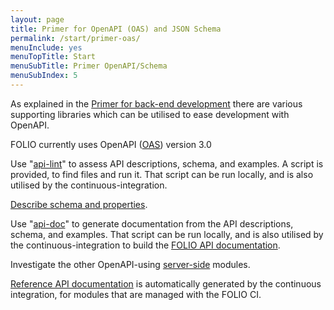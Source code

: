 ```yaml
---
layout: page
title: Primer for OpenAPI (OAS) and JSON Schema
permalink: /start/primer-oas/
menuInclude: yes
menuTopTitle: Start
menuSubTitle: Primer OpenAPI/Schema
menuSubIndex: 5
---
```


As explained in the [Primer for back-end development](/start/primer-develop-backend/) there are various supporting libraries which can be utilised to ease development with OpenAPI.

FOLIO currently uses OpenAPI ([OAS](/reference/glossary/#oas)) version 3.0

Use "[api-lint](/guides/api-lint/)" to assess API descriptions, schema, and examples.
A script is provided, to find files and run it.
That script can be run locally, and is also utilised by the continuous-integration.

[Describe schema and properties](/guides/describe-schema/).

Use "[api-doc](/guides/api-doc/)" to generate documentation from the API descriptions, schema, and examples.
That script can be run locally, and is also utilised by the continuous-integration to build the [FOLIO API documentation](/reference/api/).

Investigate the other OpenAPI-using [server-side](/source-code/#server-side) modules.

[Reference API documentation](/reference/api/)
is automatically generated by the continuous integration,
for modules that are managed with the FOLIO CI.
